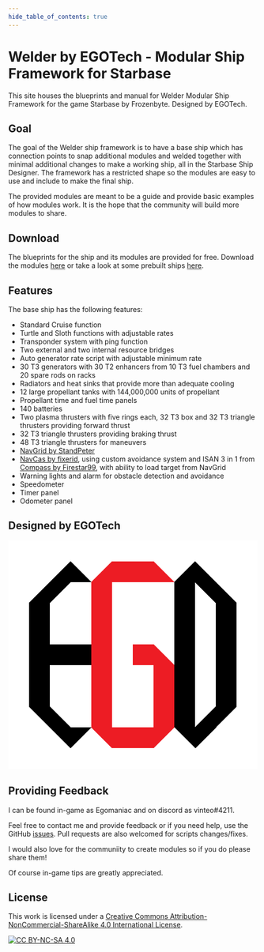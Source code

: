 ```yaml
---
hide_table_of_contents: true
---
```


# Welder by EGOTech - Modular Ship Framework for Starbase

This site houses the blueprints and manual for Welder Modular Ship Framework for the game Starbase by Frozenbyte. Designed by EGOTech.

## Goal

The goal of the Welder ship framework is to have a base ship which has connection points to snap additional modules and welded together with minimal additional changes to make a working ship, all in the Starbase Ship Designer.
The framework has a restricted shape so the modules are easy to use and include to make the final ship.

The provided modules are meant to be a guide and provide basic examples of how modules work. It is the hope that the community will build more modules to share.

## Download

The blueprints for the ship and its modules are provided for free. Download the modules [here](https://github.com/vinteo/starbase-ship-welder/raw/main/blueprints/framework/welder.zip) or take a look at some prebuilt ships [here](/ships).

## Features

The base ship has the following features:

- Standard Cruise function
- Turtle and Sloth functions with adjustable rates
- Transponder system with ping function
- Two external and two internal resource bridges
- Auto generator rate script with adjustable minimum rate
- 30 T3 generators with 30 T2 enhancers from 10 T3 fuel chambers and 20 spare rods on racks
- Radiators and heat sinks that provide more than adequate cooling
- 12 large propellant tanks with 144,000,000 units of propellant
- Propellant time and fuel time panels
- 140 batteries
- Two plasma thrusters with five rings each, 32 T3 box and 32 T3 triangle thrusters providing forward thrust
- 32 T3 triangle thrusters providing braking thrust
- 48 T3 triangle thrusters for maneuvers
- [NavGrid by StandPeter](https://github.com/pcbennion/starbase-navgrid)
- [NavCas by fixerid](https://github.com/fixerid/sb-projects/tree/main/NavCas), using custom avoidance system and ISAN 3 in 1 from [Compass by Firestar99](https://gitlab.com/Firestar99/yolol/-/blob/master/src/compass/README.md), with ability to load target from NavGrid
- Warning lights and alarm for obstacle detection and avoidance
- Speedometer
- Timer panel
- Odometer panel

## Designed by EGOTech

![EGOTech](../../static/egotech/logos/egotech_logo_light.png)

## Providing Feedback

I can be found in-game as Egomaniac and on discord as vinteo#4211.

Feel free to contact me and provide feedback or if you need help, use the GitHub [issues](https://github.com/vinteo/starbase-ship-welder/issues). Pull requests are also welcomed for scripts changes/fixes.

I would also love for the communiity to create modules so if you do please share them!

Of course in-game tips are greatly appreciated.

## License

This work is licensed under a
[Creative Commons Attribution-NonCommercial-ShareAlike 4.0 International License][cc-by-nc-sa].

[![CC BY-NC-SA 4.0][cc-by-nc-sa-image]][cc-by-nc-sa]

[cc-by-nc-sa]: http://creativecommons.org/licenses/by-nc-sa/4.0/
[cc-by-nc-sa-image]: https://licensebuttons.net/l/by-nc-sa/4.0/88x31.png
[cc-by-nc-sa-shield]: https://img.shields.io/badge/License-CC%20BY--NC--SA%204.0-lightgrey.svg
